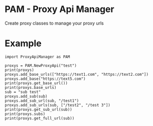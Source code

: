 # PAM - Proxy Api Manager
 Create proxy classes to manage your proxy urls

# Example
```
import ProxyApiManager as PAM

proxys = PAM.NewProxyApi("test")
print(proxys)
proxys.add_base_urls(["https://text1.com", "https://text2.com"])
proxys.add_base("https://text5.com")
print(proxys.get_base_url())
print(proxys.base_urls)
sub = "sub test"
proxys.add_sub(sub)
proxys.add_sub_url(sub, "/test1")
proxys.add_sub_urls(sub, ["/test2", "/test 3"])
print(proxys.get_sub_url(sub))
print(proxys.subs)
print(proxys.get_full_url(sub))
```